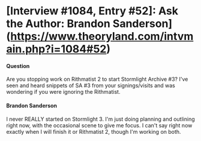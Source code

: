 # [Interview #1084, Entry #52]: Ask the Author: Brandon Sanderson](https://www.theoryland.com/intvmain.php?i=1084#52)

#### Question

Are you stopping work on Rithmatist 2 to start Stormlight Archive #3? I've seen and heard snippets of SA #3 from your signings/visits and was wondering if you were ignoring the Rithmatist.

#### Brandon Sanderson

I never REALLY started on Stormlight 3. I'm just doing planning and outlining right now, with the occasional scene to give me focus. I can't say right now exactly when I will finish it or Rithmatist 2, though I'm working on both.

